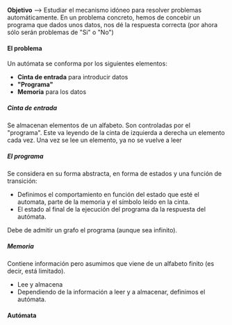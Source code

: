 **Objetivo** --> Estudiar el mecanismo idóneo para resolver problemas automáticamente. En un problema concreto, hemos de concebir un programa que dados unos datos, nos dé la respuesta correcta (por ahora sólo serán problemas de "Si" o "No")

#### El problema

Un autómata se conforma por los siguientes elementos:
- **Cinta de entrada** para introducir datos
- **"Programa"**
- **Memoria** para los datos

##### Cinta de entrada 

Se almacenan elementos de un alfabeto. Son controladas por el "programa". Este va leyendo de la cinta de izquierda a derecha un elemento cada vez. Una vez se lee un elemento, ya no se vuelve a leer

##### El programa

Se considera en su forma abstracta, en forma de estados y una función de transición:

- Definimos el comportamiento en función del estado que esté el automata, parte de la memoria y el símbolo leído en la cinta.
- El estado al final de la ejecución del programa da la respuesta del autómata.

Debe de admitir un grafo el programa (aunque sea infinito).

##### Memoria

Contiene información pero asumimos que viene de un alfabeto finito (es decir, está limitado).
- Lee y almacena
- Dependiendo de la información a leer y a almacenar, definimos el autómata.

#### Autómata

